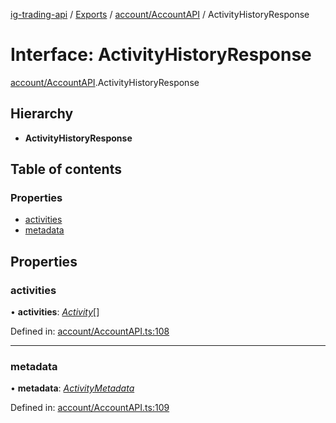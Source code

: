 [ig-trading-api](../README.md) / [Exports](../modules.md) / [account/AccountAPI](../modules/account_accountapi.md) / ActivityHistoryResponse

# Interface: ActivityHistoryResponse

[account/AccountAPI](../modules/account_accountapi.md).ActivityHistoryResponse

## Hierarchy

- **ActivityHistoryResponse**

## Table of contents

### Properties

- [activities](account_accountapi.activityhistoryresponse.md#activities)
- [metadata](account_accountapi.activityhistoryresponse.md#metadata)

## Properties

### activities

• **activities**: [_Activity_](account_accountapi.activity.md)[]

Defined in: [account/AccountAPI.ts:108](https://github.com/bennycode/ig-trading-api/blob/76cc822/src/account/AccountAPI.ts#L108)

---

### metadata

• **metadata**: [_ActivityMetadata_](account_accountapi.activitymetadata.md)

Defined in: [account/AccountAPI.ts:109](https://github.com/bennycode/ig-trading-api/blob/76cc822/src/account/AccountAPI.ts#L109)
